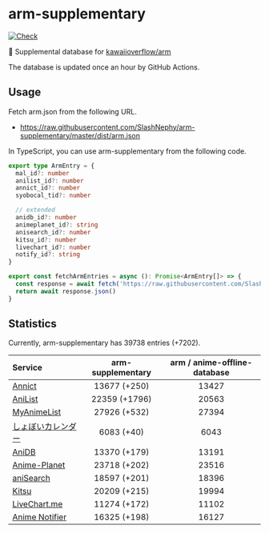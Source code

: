 # arm-supplementary

[![Check](https://github.com/SlashNephy/arm-supplementary/actions/workflows/check-node.yml/badge.svg)](https://github.com/SlashNephy/arm-supplementary/actions/workflows/check-node.yml)

💊 Supplemental database for [kawaiioverflow/arm](https://github.com/kawaiioverflow/arm)

The database is updated once an hour by GitHub Actions.

## Usage

Fetch arm.json from the following URL.

- https://raw.githubusercontent.com/SlashNephy/arm-supplementary/master/dist/arm.json

In TypeScript, you can use arm-supplementary from the following code.

```TypeScript
export type ArmEntry = {
  mal_id?: number
  anilist_id?: number
  annict_id?: number
  syobocal_tid?: number

  // extended
  anidb_id?: number
  animeplanet_id?: string
  anisearch_id?: number
  kitsu_id?: number
  livechart_id?: number
  notify_id?: string
}

export const fetchArmEntries = async (): Promise<ArmEntry[]> => {
  const response = await fetch('https://raw.githubusercontent.com/SlashNephy/arm-supplementary/master/dist/arm.json')
  return await response.json()
}
```

## Statistics

Currently, arm-supplementary has 39738 entries (+7202).

| Service                                     | arm-supplementary | arm / anime-offline-database |
| :------------------------------------------ | :---------------: | :--------------------------: |
| [Annict](https://annict.com)                |   13677 (+250)    |            13427             |
| [AniList](https://anilist.co)               |   22359 (+1796)   |            20563             |
| [MyAnimeList](https://myanimelist.net)      |   27926 (+532)    |            27394             |
| [しょぼいカレンダー](https://cal.syoboi.jp) |    6083 (+40)     |             6043             |
| [AniDB](https://anidb.net)                  |   13370 (+179)    |            13191             |
| [Anime-Planet](https://anime-planet.com)    |   23718 (+202)    |            23516             |
| [aniSearch](https://anisearch.com)          |   18597 (+201)    |            18396             |
| [Kitsu](https://kitsu.io)                   |   20209 (+215)    |            19994             |
| [LiveChart.me](https://livechart.me)        |   11274 (+172)    |            11102             |
| [Anime Notifier](https://notify.moe)        |   16325 (+198)    |            16127             |
